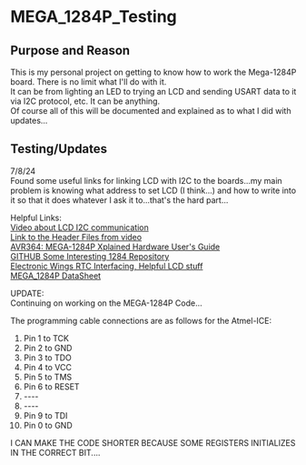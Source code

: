 # MEGA_1284P_Testing

## Purpose and Reason
This is my personal project on getting to know how to work the Mega-1284P board. There is no limit what I'll do with it. <br/>
It can be from lighting an LED to trying an LCD and sending USART data to it via I2C protocol, etc. It can be anything. <br/>
Of course all of this will be documented and explained as to what I did with updates...

## Testing/Updates
7/8/24 <br/>
Found some useful links for linking LCD with I2C to the boards...my main problem is knowing what address to set LCD (I think...) and how to write into it so that it does
whatever I ask it to...that's the hard part...<br/>

Helpful Links: <br/>
[Video about LCD I2C communication](https://youtu.be/QyoLxOkJcKY?si=hDH9KWU8DHB1WgvR) <br/>
[Link to the Header Files from video](https://drive.google.com/drive/folders/15Mevi9GNHCLFoGSodTBQmBPROcbaP78b) <br/>
[AVR364: MEGA-1284P Xplained Hardware User's Guide ](https://ww1.microchip.com/downloads/en/Appnotes/doc8377.pdf) <br/>
[GITHUB Some Interesting 1284 Repository](https://github.com/MCUdude/MightyCore) <br/>
[Electronic Wings RTC Interfacing, Helpful LCD stuff](https://www.electronicwings.com/avr-atmega/real-time-clock-rtc-ds1307-interfacing-with-atmega16-32) <br/>
[MEGA_1284P DataSheet](https://ww1.microchip.com/downloads/aemDocuments/documents/MCU08/ProductDocuments/DataSheets/ATmega164A_PA-324A_PA-644A_PA-1284_P_Data-Sheet-40002070B.pdf) <br/>

UPDATE: <br/>
Continuing on working on the MEGA-1284P Code...<br/>

The programming cable connections are as follows for the Atmel-ICE: <br/>
1) Pin 1 to TCK <br /> 
2) Pin 2 to GND <br />
3) Pin 3 to TDO <br />
4) Pin 4 to VCC <br />
5) Pin 5 to TMS <br />
6) Pin 6 to RESET <br /> 
7) ---- <br />
8) ---- <br />
9) Pin 9 to TDI <br />
10) Pin 0 to GND <br />

I CAN MAKE THE CODE SHORTER BECAUSE SOME REGISTERS INITIALIZES IN THE CORRECT BIT....


